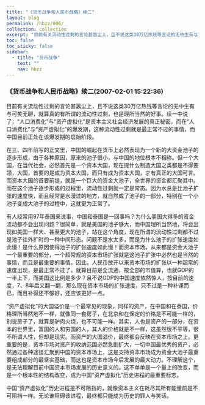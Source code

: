 ```yaml
---
title: "《货币战争和人民币战略》续二"
layout: blog
permalink: /hbzz/006/
collection: collection
excerpt: "目前有关流动性过剩的言论甚嚣尘上，且不说这类30万亿热钱等言论的无中生有与可笑无聊，就算真的有所谓的流动性过剩，也是理所当然的好事。续一中说了，“人口消费化”与“资产虚拟化”是资本主义社会经济发展的真正秘密，而在“人口消费化”与“资产虚拟化”的爆发期，这种流动性过剩就是最正常不过的事情，而中国目前正处在该爆发期的启始阶段。"
toc: false
toc_sticky: false
sidebar:
  - title: "货币战争"
    text: ""
    nav: hbzz
---
```


### 《货币战争和人民币战略》续二(2007-02-01 15:22:36) 

目前有关流动性过剩的言论甚嚣尘上，且不说这类30万亿热钱等言论的无中生有与可笑无聊，就算真的有所谓的流动性过剩，也是理所当然的好事。续一中说了，“人口消费化”与“资产虚拟化”是资本主义社会经济发展的真正秘密，而在“人口消费化”与“资产虚拟化”的爆发期，这种流动性过剩就是最正常不过的事情，而中国目前正处在该爆发期的启始阶段。

在三、四年前写的正文里，中国的崛起在货币上必然表现为一个新的大资金池子的逐步形成，由于各种原因，原来的池子很小，与中国的地位根本不相称。但一个大国，在当代社会，必然首先是一个资本大国，现在提什么制造大国之类都是不得要领，大国，首要的是成为资本大国，而只有成为资本大国，才有真正的大国可言。而资本大国的首要前提，就是一个巨大的资金大池子，全世界的资金都汇聚其中。而在这个池子逐步形成的过程里，流动性过剩就一定是常态。因为水总是比池子扩张的速度快，而且经常是水漫过的地方，就自然成了池子的一部分，特别在一个小池子变成大池子的过程中，这就更为正常了。

有人经常用97年泰国来说事，中国和泰国是一回事吗？为什么美国大得多的资金流动都不会出现问题？很简单，就是美国的池子够大，而中国理所当然地，将会出现如美国一样大、甚至更大的池子，站在这个角度，现在所谓的流动性过剩都不过是池子往外扩时的一种中间形态。问题不是水太多，而是为什么池子的扩张速度如此慢！是什么原因使得池子的扩张速度如此慢！而资本市场，从来都是资金大池子一个最重要的部分，一个超常规的资本市场扩张就是这池子扩张中必然也是当然的事情，而且是最重要的事情。因此，人民币放开以来资本市场的扩张以一种超常的速度出现，是最正常不过了。就算目前是全流通，按全部的市值算，也就GDP的一半上下，而美国这比例是多少？且不说GDP的中国速度依然惊人，按目前的速度，7、8年后又翻一翻，那么现在资本市场的扩张速度，只不过是一种补课而已，而且补得还不够好，还应该更好一点。

“资产虚拟化”的大国溢价是一个最常见的现象，同样的资产，在中国和在泰国，价格理所当然地不一样，就像同一套房子，在北京和在保定的价格是不可能一样的，别说房子了，就算是驴肉火烧，也不可能一样。其实，人也是资产的一部分，在资本的世界里，富国的人和穷国的人，其人的价格就是不一样，这虽然很不平等，很不所谓人性，但却是现实。而资产的大国溢价，最终都会反映在资本市场之上。更重要的是，资本市场对资产的收纳范围必然急剧扩大，一切中国最优秀的资产，必然通过各种途径汇聚到中国的资本市场上，这是支持资本市场成为资金大池子最重要组成部分的最坚实基础，而这也是资本市场今后发展的最大动力。不理解这个，是无法理解目前中国资本市场发展的历史意义的。这不单单是一个量上的改变，而是一个根本性的结构改变，成为中国“资产虚拟化”历史进程的最重要标志。

中国“资产虚拟化”历史进程是不可阻挡的，就像资本主义在耗尽其所有能量前是不可阻挡一样。无论谁阻碍该进程，最终都只能成为历史的罪人与笑话。